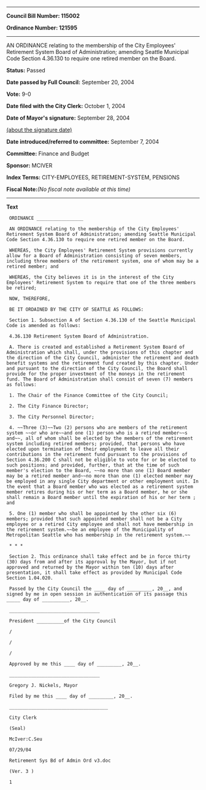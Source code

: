 

********

**Council Bill Number: 115002**
   
**Ordinance Number: 121595**
********

 AN ORDINANCE relating to the membership of the City Employees' Retirement System Board of Administration; amending Seattle Municipal Code Section 4.36.130 to require one retired member on the Board.

**Status:** Passed
   
**Date passed by Full Council:** September 20, 2004
   
**Vote:** 9-0
   
**Date filed with the City Clerk:** October 1, 2004
   
**Date of Mayor's signature:** September 28, 2004
   
[(about the signature date)](/~public/approvaldate.htm)
   
   
   
**Date introduced/referred to committee:** September 7, 2004
   
**Committee:** Finance and Budget
   
**Sponsor:** MCIVER
   
   
**Index Terms:** CITY-EMPLOYEES, RETIREMENT-SYSTEM, PENSIONS

**Fiscal Note:**_(No fiscal note available at this time)_

********

**Text**
   
```
 ORDINANCE _________________

 AN ORDINANCE relating to the membership of the City Employees' Retirement System Board of Administration; amending Seattle Municipal Code Section 4.36.130 to require one retired member on the Board.

 WHEREAS, the City Employees' Retirement System provisions currently allow for a Board of Administration consisting of seven members, including three members of the retirement system, one of whom may be a retired member; and

 WHEREAS, the City believes it is in the interest of the City Employees' Retirement System to require that one of the three members be retired;

 NOW, THEREFORE,

 BE IT ORDAINED BY THE CITY OF SEATTLE AS FOLLOWS:

 Section 1. Subsection A of Section 4.36.130 of the Seattle Municipal Code is amended as follows:

 4.36.130 Retirement System Board of Administration.

 A. There is created and established a Retirement System Board of Administration which shall, under the provisions of this chapter and the direction of the City Council, administer the retirement and death benefit systems and the retirement fund created by this chapter. Under and pursuant to the direction of the City Council, the Board shall provide for the proper investment of the moneys in the retirement fund. The Board of Administration shall consist of seven (7) members as follows:

 1. The Chair of the Finance Committee of the City Council;

 2. The City Finance Director;

 3. The City Personnel Director;

 4. ~~Three (3)~~Two (2) persons who are members of the retirement system ~~or who are~~and one (1) person who is a retired member~~s and~~, all of whom shall be elected by the members of the retirement system including retired members; provided, that persons who have elected upon termination of their employment to leave all their contributions in the retirement fund pursuant to the provisions of Section 4.36.200 C shall not be eligible to vote for or be elected to such positions; and provided, further, that at the time of such member's election to the Board, ~~no more than one (1) Board member may be a retired member and~~no more than one (1) elected member may be employed in any single City department or other employment unit. In the event that a Board member who was elected as a retirement system member retires during his or her term as a Board member, he or she shall remain a Board member until the expiration of his or her term ; and

 5. One (1) member who shall be appointed by the other six (6) members; provided that such appointed member shall not be a City employee or a retired City employee and shall not have membership in the retirement system.~~be an employee of the Municipality of Metropolitan Seattle who has membership in the retirement system.~~

 * * *

 Section 2. This ordinance shall take effect and be in force thirty (30) days from and after its approval by the Mayor, but if not approved and returned by the Mayor within ten (10) days after presentation, it shall take effect as provided by Municipal Code Section 1.04.020.

 Passed by the City Council the ____ day of _________, 20__, and signed by me in open session in authentication of its passage this _____ day of __________, 20__.

 _________________________________

 President __________of the City Council

 /

 /

 /

 Approved by me this ____ day of _________, 20__.

 _________________________________

 Gregory J. Nickels, Mayor

 Filed by me this ____ day of _________, 20__.

 ____________________________________

 City Clerk

 (Seal)

 McIver:C.Seu

 07/29/04

 Retirement Sys Bd of Admin Ord v3.doc

 (Ver. 3 )

 1

```
